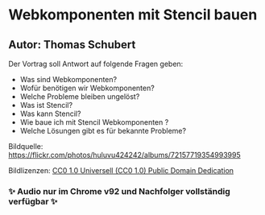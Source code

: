 # Webkomponenten mit Stencil bauen

## Autor:  Thomas Schubert

Der Vortrag soll Antwort auf folgende Fragen geben:

* Was sind Webkomponenten?
* Wofür benötigen wir Webkomponenten?
* Welche Probleme bleiben ungelöst?
* Was ist Stencil?
* Was kann Stencil?
* Wie baue ich mit Stencil Webkomponenten ?
* Welche Lösungen gibt es für bekannte Probleme?

Bildquelle: https://flickr.com/photos/huluvu424242/albums/72157719354993995

Bildlizenzen: [CC0 1.0 Universell (CC0 1.0) Public Domain Dedication](https://creativecommons.org/publicdomain/zero/1.0/deed.de)

### ✨ Audio nur im Chrome v92 und Nachfolger vollständig verfügbar ✨




